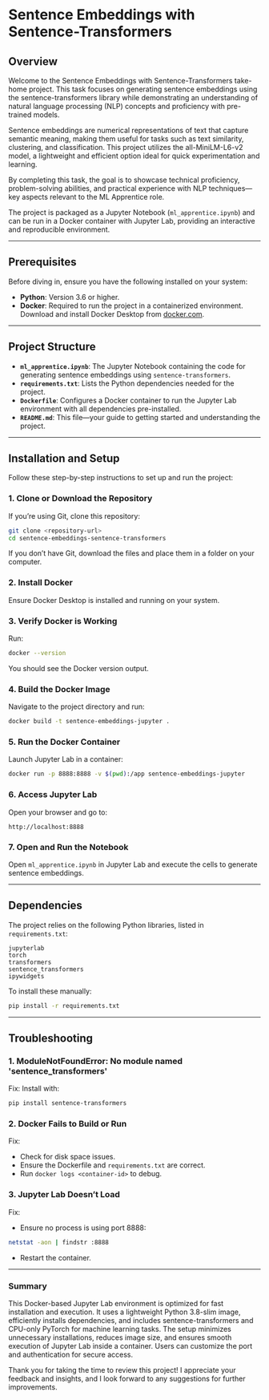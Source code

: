 # Sentence Embeddings with Sentence-Transformers

## Overview

Welcome to the Sentence Embeddings with Sentence-Transformers take-home project. This task focuses on generating sentence embeddings using the sentence-transformers library while demonstrating an understanding of natural language processing (NLP) concepts and proficiency with pre-trained models.

Sentence embeddings are numerical representations of text that capture semantic meaning, making them useful for tasks such as text similarity, clustering, and classification. This project utilizes the all-MiniLM-L6-v2 model, a lightweight and efficient option ideal for quick experimentation and learning.

By completing this task, the goal is to showcase technical proficiency, problem-solving abilities, and practical experience with NLP techniques—key aspects relevant to the ML Apprentice role.

The project is packaged as a Jupyter Notebook (`ml_apprentice.ipynb`) and can be run in a Docker container with Jupyter Lab, providing an interactive and reproducible environment.

---

## Prerequisites

Before diving in, ensure you have the following installed on your system:

- **Python**: Version 3.6 or higher.
- **Docker**: Required to run the project in a containerized environment. Download and install Docker Desktop from [docker.com](https://www.docker.com/products/docker-desktop/).

---

## Project Structure

- **`ml_apprentice.ipynb`**: The Jupyter Notebook containing the code for generating sentence embeddings using `sentence-transformers`.
- **`requirements.txt`**: Lists the Python dependencies needed for the project.
- **`Dockerfile`**: Configures a Docker container to run the Jupyter Lab environment with all dependencies pre-installed.
- **`README.md`**: This file—your guide to getting started and understanding the project.

---

## Installation and Setup

Follow these step-by-step instructions to set up and run the project:

### 1. Clone or Download the Repository

If you’re using Git, clone this repository:
```bash
git clone <repository-url>
cd sentence-embeddings-sentence-transformers
```
If you don’t have Git, download the files and place them in a folder on your computer.

### 2. Install Docker
Ensure Docker Desktop is installed and running on your system.

### 3. Verify Docker is Working
Run:
```bash
docker --version
```
You should see the Docker version output.

### 4. Build the Docker Image
Navigate to the project directory and run:
```bash
docker build -t sentence-embeddings-jupyter .
```

### 5. Run the Docker Container
Launch Jupyter Lab in a container:
```bash
docker run -p 8888:8888 -v $(pwd):/app sentence-embeddings-jupyter
```

### 6. Access Jupyter Lab
Open your browser and go to:
```
http://localhost:8888
```

### 7. Open and Run the Notebook
Open `ml_apprentice.ipynb` in Jupyter Lab and execute the cells to generate sentence embeddings.

---

## Dependencies

The project relies on the following Python libraries, listed in `requirements.txt`:
```text
jupyterlab
torch
transformers
sentence_transformers
ipywidgets
```
To install these manually:
```bash
pip install -r requirements.txt
```

---


## Troubleshooting

### 1. ModuleNotFoundError: No module named 'sentence_transformers'
Fix: Install with:
```bash
pip install sentence-transformers
```

### 2. Docker Fails to Build or Run
Fix:
- Check for disk space issues.
- Ensure the Dockerfile and `requirements.txt` are correct.
- Run `docker logs <container-id>` to debug.

### 3. Jupyter Lab Doesn’t Load
Fix:
- Ensure no process is using port 8888:
```bash
netstat -aon | findstr :8888
```
- Restart the container.

---

### Summary
This Docker-based Jupyter Lab environment is optimized for fast installation and execution. It uses a lightweight Python 3.8-slim image, efficiently installs dependencies, and includes sentence-transformers and CPU-only PyTorch for machine learning tasks. The setup minimizes unnecessary installations, reduces image size, and ensures smooth execution of Jupyter Lab inside a container. Users can customize the port and authentication for secure access.


Thank you for taking the time to review this project! I appreciate your feedback and insights, and I look forward to any suggestions for further improvements.

